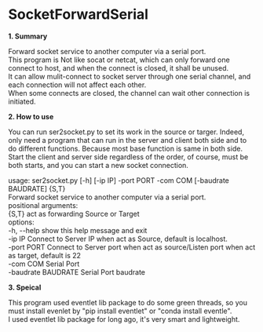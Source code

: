 # SocketForwardSerial
**1. Summary**

Forward socket service to another computer via a serial port.  
This program is Not like socat or netcat, which can only forward one connect to host, and when the connect is closed, it shall be unused.  
It can allow mulit-connect to socket server through one serial channel, and each connection will not affect each other.  
When some connects are closed, the channel can wait other connection is initiated.

**2. How to use**

You can run ser2socket.py to set its work in the source or targer. Indeed, only need a program that can run in the server and client both side and to do different functions. Because most base function is same in both side.  
Start the client and server side regardless of the order, of course, must be both starts, and you can start a new socket connection.

usage: ser2socket.py [-h] [-ip IP] -port PORT -com COM [-baudrate BAUDRATE] {S,T}  
Forward socket service to another computer via a serial port.  
positional arguments:  
  {S,T}               act as forwarding Source or Target  
options:  
  -h, --help          show this help message and exit    
  -ip IP              Connect to Server IP when act as Source, default is localhost.    
  -port PORT          Connect to Server port when act as source/Listen port when act as target, default is 22    
  -com COM            Serial Port    
  -baudrate BAUDRATE  Serial Port baudrate
  
  **3. Speical**
  
  This program used eventlet lib package to do some green threads, so you must install evenlet by "pip install eventlet" or "conda install eventle".    
  I used eventlet lib package for long ago, it's very smart and lightweight.
